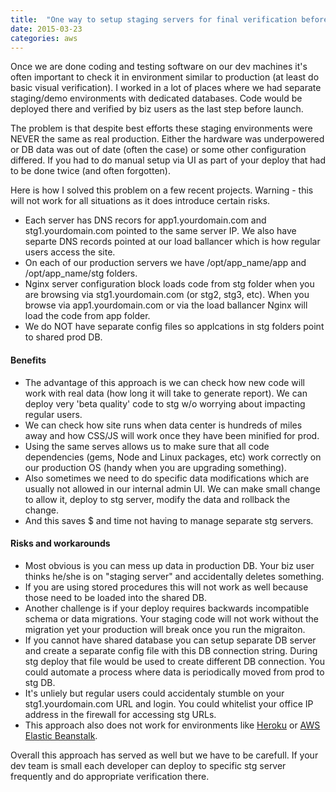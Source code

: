 ```yaml
---
title:  "One way to setup staging servers for final verification before going live"
date: 2015-03-23
categories: aws
---
```


Once we are done coding and testing software on our dev machines it's often important to check it in environment similar to production (at least do basic visual verification).  I worked in a lot of places where we had separate staging/demo environments with dedicated databases.  Code would be deployed there and verified by biz users as the last step before launch.  

The problem is that despite best efforts these staging environments were NEVER the same as real production.  Either the hardware was underpowered or DB data was out of date (often the case) or some other configuration differed.  If you had to do manual setup via UI as part of your deploy that had to be done twice (and often forgotten).  

Here is how I solved this problem on a few recent projects.  Warning - this will not work for all situations as it does introduce certain risks.  

* Each server has DNS recors for app1.yourdomain.com and stg1.yourdomain.com pointed to the same server IP.  We also have separte DNS records pointed at our load ballancer which is how regular users access the site.  
* On each of our production servers we have /opt/app_name/app and /opt/app_name/stg folders.  
* Nginx server configuration block loads code from stg folder when you are browsing via stg1.yourdomain.com (or stg2, stg3, etc).  When you browse via app1.yourdomain.com or via the load ballancer Nginx will load the code from app folder.  
* We do NOT have separate config files so applcations in stg folders point to shared prod DB.  

#### Benefits
* The advantage of this approach is we can check how new code will work with real data (how long it will take to generate report).  We can deploy very 'beta quality' code to stg w/o worrying about impacting regular users.  
* We can check how site runs when data center is hundreds of miles away and how CSS/JS will work once they have been minified for prod.  
* Using the same serves allows us to make sure that all code dependencies (gems, Node and Linux packages, etc) work correctly on our production OS (handy when you are upgrading something).
* Also sometimes we need to do specific data modifications which are usually not allowed in our internal admin UI.  We can make small change to allow it, deploy to stg server, modify the data and rollback the change.  
* And this saves $ and time not having to manage separate stg servers.  

#### Risks and workarounds
* Most obvious is you can mess up data in production DB.  Your biz user thinks he/she is on "staging server" and accidentally deletes something.  
* If you are using stored procedures this will not work as well because those need to be loaded into the shared DB.  
* Another challenge is if your deploy requires backwards incompatible schema or data migrations.  Your staging code will not work without the migration yet your production will break once you run the migraiton.  
* If you cannot have shared database you can setup separate DB server and create a separate config file with this DB connection string.  During stg deploy that file would be used to create different DB connection.  You could automate a process where data is periodically moved from prod to stg DB.  
* It's unliely but regular users could accidentaly stumble on your stg1.yourdomain.com URL and login.  You could whitelist your office IP address in the firewall for accessing stg URLs.  
* This approach also does not work for environments like [Heroku](https://www.heroku.com/) or [AWS Elastic Beanstalk](https://aws.amazon.com/elasticbeanstalk/).  

Overall this approach has served as well but we have to be carefull.  If your dev team is small each developer can deploy to specific stg server frequently and do appropriate verification there.  
